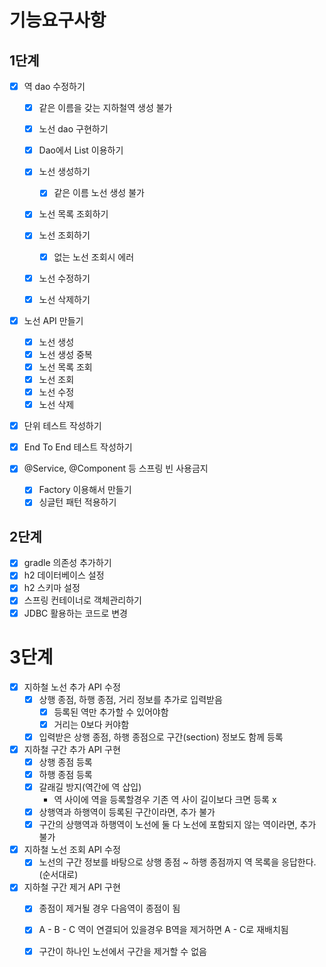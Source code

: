 # 기능요구사항

## 1단계

- [x] 역 dao 수정하기
    - [x] 같은 이름을 갖는 지하철역 생성 불가
  - [x] 노선 dao 구현하기

  - [x] Dao에서 List 이용하기
  - [x] 노선 생성하기
    - [x] 같은 이름 노선 생성 불가
  - [x] 노선 목록 조회하기
  - [x] 노선 조회하기
    - [x] 없는 노선 조회시 에러
  - [x] 노선 수정하기
  - [x] 노선 삭제하기

- [x] 노선 API 만들기

  - [x] 노선 생성
  - [x] 노선 생성 중복
  - [x] 노선 목록 조회
  - [x] 노선 조회
  - [x] 노선 수정
  - [x] 노선 삭제

- [x] 단위 테스트 작성하기
- [x] End To End 테스트 작성하기
- [x] @Service, @Component 등 스프링 빈 사용금지
  - [x] Factory 이용해서 만들기
  - [x] 싱글턴 패턴 적용하기
  
## 2단계
- [x] gradle 의존성 추가하기
- [x] h2 데이터베이스 설정
- [x] h2 스키마 설정
- [x] 스프링 컨테이너로 객체관리하기
- [x] JDBC 활용하는 코드로 변경

# 3단계 
- [x] 지하철 노선 추가 API 수정 
  - [x] 상행 종점, 하행 종점, 거리 정보를 추가로 입력받음 
    - [x] 등록된 역만 추가할 수 있어야함 
    - [x] 거리는 0보다 커야함 
  - [x] 입력받은 상행 종점, 하행 종점으로 구간(section) 정보도 함께 등록
  
- [x] 지하철 구간 추가 API 구현
  - [x] 상행 종점 등록
  - [x] 하행 종점 등록 
  - [x] 갈래길 방지(역간에 역 삽입)    
    - 역 사이에 역을 등록할경우 기존 역 사이 길이보다 크면 등록 x
  - [x] 상행역과 하행역이 등록된 구간이라면, 추가 불가
  - [x] 구간의 상행역과 하행역이 노선에 둘 다 노선에 포함되지 않는 역이라면, 추가 불가
  
- [x] 지하철 노선 조회 API 수정
  - [x] 노선의 구간 정보를 바탕으로 상행 종점 ~ 하행 종점까지 역 목록을 응답한다.(순서대로)
  
- [x] 지하철 구간 제거 API 구현
    - [x] 종점이 제거될 경우 다음역이 종점이 됨
    - [x] A - B - C 역이 연결되어 있을경우 B역을 제거하면 A - C로 재배치됨 
    - [x] 구간이 하나인 노선에서 구간을 제거할 수 없음 
  